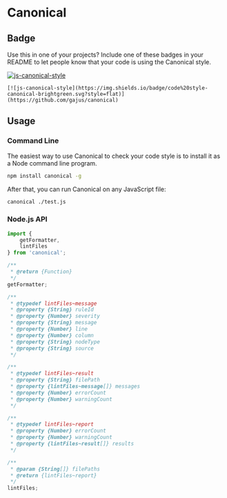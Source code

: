 # Canonical

## Badge

Use this in one of your projects? Include one of these badges in your README to let people know that your code is using the Canonical style.

[![js-canonical-style](https://img.shields.io/badge/code%20style-canonical-brightgreen.svg?style=flat)](https://github.com/gajus/canonical)

```
[![js-canonical-style](https://img.shields.io/badge/code%20style-canonical-brightgreen.svg?style=flat)](https://github.com/gajus/canonical)
```

## Usage

### Command Line

The easiest way to use Canonical to check your code style is to install it as a Node command line program.

```sh
npm install canonical -g
```

After that, you can run Canonical on any JavaScript file:

```sh
canonical ./test.js
```

### Node.js API

```js
import {
    getFormatter,
    lintFiles
} from 'canonical';

/**
 * @return {Function}
 */
getFormatter;

/**
 * @typedef lintFiles~message
 * @property {String} ruleId
 * @property {Number} severity
 * @property {String} message
 * @property {Number} line
 * @property {Number} column
 * @property {String} nodeType
 * @property {String} source
 */

/**
 * @typedef lintFiles~result
 * @property {String} filePath
 * @property {lintFiles~message[]} messages
 * @property {Number} errorCount
 * @property {Number} warningCount
 */

/**
 * @typedef lintFiles~report
 * @property {Number} errorCount
 * @property {Number} warningCount
 * @property {lintFiles~result[]} results
 */

/**
 * @param {String[]} filePaths
 * @return {lintFiles~report}
 */
lintFiles;
```
